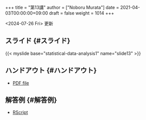 +++
title = "第13講"
author = ["Noboru Murata"]
date = 2021-04-03T00:00:00+09:00
draft = false
weight = 1014
+++

<span class="timestamp-wrapper"><span class="timestamp">&lt;2024-07-26 Fri&gt; </span></span> 更新


## スライド {#スライド}

{{< myslide base="statistical-data-analysis1" name="slide13" >}}


## ハンドアウト {#ハンドアウト}

-   [PDF file](https://noboru-murata.github.io/statistical-data-analysis1/pdfs/slide13.pdf)


## 解答例 {#解答例}

-   [RScript](https://noboru-murata.github.io/statistical-data-analysis1/code/slide13.R)
